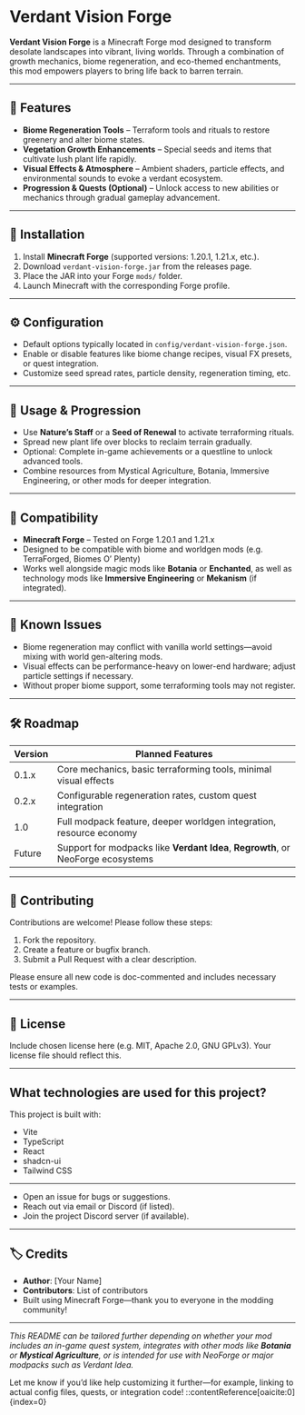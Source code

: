# Verdant Vision Forge

**Verdant Vision Forge** is a Minecraft Forge mod designed to transform desolate landscapes into vibrant, living worlds. Through a combination of growth mechanics, biome regeneration, and eco-themed enchantments, this mod empowers players to bring life back to barren terrain.

---

## 🌱 Features

- **Biome Regeneration Tools** – Terraform tools and rituals to restore greenery and alter biome states.
- **Vegetation Growth Enhancements** – Special seeds and items that cultivate lush plant life rapidly.
- **Visual Effects & Atmosphere** – Ambient shaders, particle effects, and environmental sounds to evoke a verdant ecosystem.
- **Progression & Quests (Optional)** – Unlock access to new abilities or mechanics through gradual gameplay advancement.

---

## 🧰 Installation

1. Install **Minecraft Forge** (supported versions: 1.20.1, 1.21.x, etc.).
2. Download `verdant-vision-forge.jar` from the releases page.
3. Place the JAR into your Forge `mods/` folder.
4. Launch Minecraft with the corresponding Forge profile.

---

## ⚙️ Configuration

- Default options typically located in `config/verdant-vision-forge.json`.
- Enable or disable features like biome change recipes, visual FX presets, or quest integration.
- Customize seed spread rates, particle density, regeneration timing, etc.

---

## 📜 Usage & Progression

- Use **Nature’s Staff** or a **Seed of Renewal** to activate terraforming rituals.
- Spread new plant life over blocks to reclaim terrain gradually.
- Optional: Complete in-game achievements or a questline to unlock advanced tools.
- Combine resources from Mystical Agriculture, Botania, Immersive Engineering, or other mods for deeper integration.

---

## 📌 Compatibility

- **Minecraft Forge** – Tested on Forge 1.20.1 and 1.21.x
- Designed to be compatible with biome and worldgen mods (e.g. TerraForged, Biomes O’ Plenty)
- Works well alongside magic mods like **Botania** or **Enchanted**, as well as technology mods like **Immersive Engineering** or **Mekanism** (if integrated).

---

## 🐞 Known Issues

- Biome regeneration may conflict with vanilla world settings—avoid mixing with world gen-altering mods.
- Visual effects can be performance-heavy on lower-end hardware; adjust particle settings if necessary.
- Without proper biome support, some terraforming tools may not register.

---

## 🛠️ Roadmap

| Version | Planned Features |
|---------|------------------|
| 0.1.x   | Core mechanics, basic terraforming tools, minimal visual effects |
| 0.2.x   | Configurable regeneration rates, custom quest integration |
| 1.0     | Full modpack feature, deeper worldgen integration, resource economy |
| Future  | Support for modpacks like **Verdant Idea**, **Regrowth**, or NeoForge ecosystems |

---

## 🙏 Contributing

Contributions are welcome! Please follow these steps:

1. Fork the repository.
2. Create a feature or bugfix branch.
3. Submit a Pull Request with a clear description.

Please ensure all new code is doc-commented and includes necessary tests or examples.

---

## 📄 License

Include chosen license here (e.g. MIT, Apache 2.0, GNU GPLv3). Your license file should reflect this.

---
## What technologies are used for this project?

This project is built with:

- Vite
- TypeScript
- React
- shadcn-ui
- Tailwind CSS

---

- Open an issue for bugs or suggestions.
- Reach out via email or Discord (if listed).
- Join the project Discord server (if available).

---

## 🏷️ Credits

- **Author**: [Your Name]
- **Contributors**: List of contributors
- Built using Minecraft Forge—thank you to everyone in the modding community!

---

*This README can be tailored further depending on whether your mod includes an in-game quest system, integrates with other mods like **Botania** or **Mystical Agriculture**, or is intended for use with NeoForge or major modpacks such as Verdant Idea.*

Let me know if you’d like help customizing it further—for example, linking to actual config files, quests, or integration code!
::contentReference[oaicite:0]{index=0}

